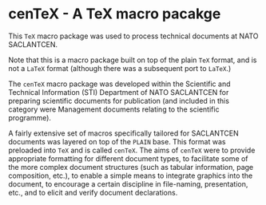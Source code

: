 # cenTeX - A TeX macro pacakge

This `TeX` macro package was used to process technical documents at NATO SACLANTCEN.

Note that this is a macro package built on top of the plain `TeX` format, and is not a `LaTeX` format 
(although there was a subsequent port to `LaTeX`.)

The `cenTeX`  macro package was developed within the Scientific
and Technical Information (STI) Department of NATO SACLANTCEN for preparing
scientific documents for publication (and included in this category were
Management documents relating to the scientific programme). 

A fairly extensive set of macros specifically tailored for SACLANTCEN 
documents was layered on top of the `PLAIN` base.  This format was
preloaded into `TeX` and is called `cenTeX`.  The aims of `cenTeX` were to provide
appropriate formatting for different document types, to facilitate some of 
the more complex document structures (such as tabular information, page
composition, etc.), to enable a simple means to integrate graphics into the
document, to encourage a certain discipline in file-naming, presentation, 
etc., and to elicit and verify document declarations. 
